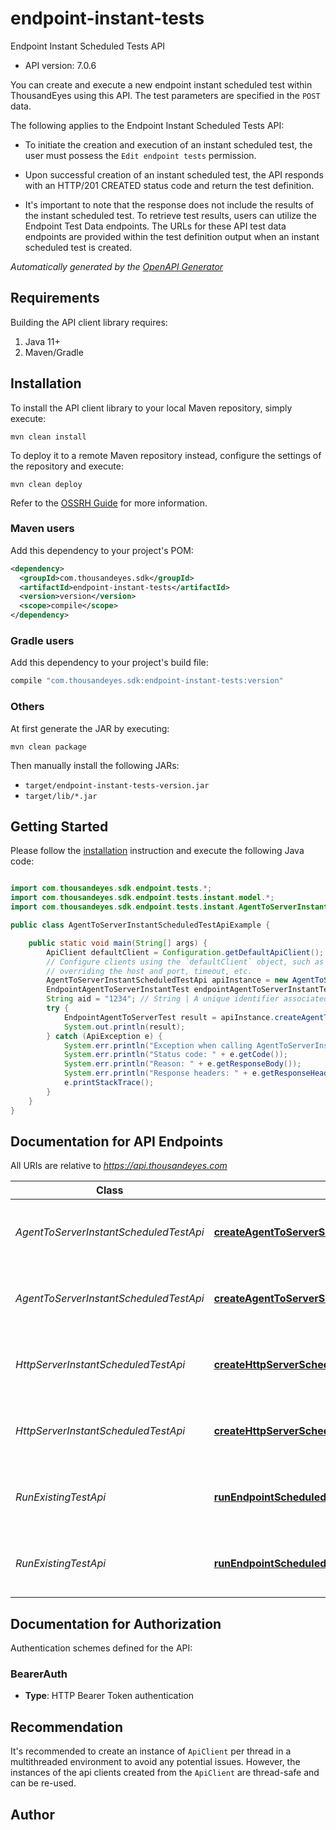 # endpoint-instant-tests

Endpoint Instant Scheduled Tests API

- API version: 7.0.6


You can create and execute a new endpoint instant scheduled test within ThousandEyes using this API. The test parameters are specified in the `POST` data.

The following applies to the Endpoint Instant Scheduled Tests API:

* To initiate the creation and execution of an instant scheduled test, the user must possess the `Edit endpoint tests` permission.

* Upon successful creation of an instant scheduled test, the API responds with an HTTP/201 CREATED status code and return the test definition.
* It's important to note that the response does not include the results of the instant scheduled test. To retrieve test results, users can utilize the Endpoint Test Data endpoints.
The URLs for these API test data endpoints are provided within the test definition output when an instant scheduled test is created.



*Automatically generated by the [OpenAPI Generator](https://openapi-generator.tech)*

## Requirements

Building the API client library requires:

1. Java 11+
2. Maven/Gradle

## Installation

To install the API client library to your local Maven repository, simply execute:

```shell
mvn clean install
```

To deploy it to a remote Maven repository instead, configure the settings of the repository and execute:

```shell
mvn clean deploy
```

Refer to the [OSSRH Guide](http://central.sonatype.org/pages/ossrh-guide.html) for more information.

### Maven users

Add this dependency to your project's POM:

```xml
<dependency>
  <groupId>com.thousandeyes.sdk</groupId>
  <artifactId>endpoint-instant-tests</artifactId>
  <version>version</version>
  <scope>compile</scope>
</dependency>
```

### Gradle users

Add this dependency to your project's build file:

```groovy
compile "com.thousandeyes.sdk:endpoint-instant-tests:version"
```

### Others

At first generate the JAR by executing:

```shell
mvn clean package
```

Then manually install the following JARs:

- `target/endpoint-instant-tests-version.jar`
- `target/lib/*.jar`

## Getting Started

Please follow the [installation](#installation) instruction and execute the following Java code:

```java

import com.thousandeyes.sdk.endpoint.tests.*;
import com.thousandeyes.sdk.endpoint.tests.instant.model.*;
import com.thousandeyes.sdk.endpoint.tests.instant.AgentToServerInstantScheduledTestApi;

public class AgentToServerInstantScheduledTestApiExample {

    public static void main(String[] args) {
        ApiClient defaultClient = Configuration.getDefaultApiClient();
        // Configure clients using the `defaultClient` object, such as
        // overriding the host and port, timeout, etc.
        AgentToServerInstantScheduledTestApi apiInstance = new AgentToServerInstantScheduledTestApi(defaultClient);
        EndpointAgentToServerInstantTest endpointAgentToServerInstantTest = new EndpointAgentToServerInstantTest(); // EndpointAgentToServerInstantTest | 
        String aid = "1234"; // String | A unique identifier associated with your account group. You can retrieve your `AccountGroupId` from the `/account-groups` endpoint. Note that you must be assigned to the target account group. Specifying this parameter without being assigned to the target account group will result in an error response.
        try {
            EndpointAgentToServerTest result = apiInstance.createAgentToServerScheduledInstantTest(endpointAgentToServerInstantTest, aid);
            System.out.println(result);
        } catch (ApiException e) {
            System.err.println("Exception when calling AgentToServerInstantScheduledTestApi#createAgentToServerScheduledInstantTest");
            System.err.println("Status code: " + e.getCode());
            System.err.println("Reason: " + e.getResponseBody());
            System.err.println("Response headers: " + e.getResponseHeaders());
            e.printStackTrace();
        }
    }
}

```

## Documentation for API Endpoints

All URIs are relative to *https://api.thousandeyes.com*

Class | Method | HTTP request | Description
------------ | ------------- | ------------- | -------------
*AgentToServerInstantScheduledTestApi* | [**createAgentToServerScheduledInstantTest**](docs/AgentToServerInstantScheduledTestApi.md#createAgentToServerScheduledInstantTest) | **POST** /v7/endpoint/tests/scheduled-tests/agent-to-server/instant | Run agent to server instant scheduled test
*AgentToServerInstantScheduledTestApi* | [**createAgentToServerScheduledInstantTestWithHttpInfo**](docs/AgentToServerInstantScheduledTestApi.md#createAgentToServerScheduledInstantTestWithHttpInfo) | **POST** /v7/endpoint/tests/scheduled-tests/agent-to-server/instant | Run agent to server instant scheduled test
*HttpServerInstantScheduledTestApi* | [**createHttpServerScheduledInstantTest**](docs/HttpServerInstantScheduledTestApi.md#createHttpServerScheduledInstantTest) | **POST** /v7/endpoint/tests/scheduled-tests/http-server/instant | Run http server instant scheduled test
*HttpServerInstantScheduledTestApi* | [**createHttpServerScheduledInstantTestWithHttpInfo**](docs/HttpServerInstantScheduledTestApi.md#createHttpServerScheduledInstantTestWithHttpInfo) | **POST** /v7/endpoint/tests/scheduled-tests/http-server/instant | Run http server instant scheduled test
*RunExistingTestApi* | [**runEndpointScheduledInstantTest**](docs/RunExistingTestApi.md#runEndpointScheduledInstantTest) | **POST** /v7/endpoint/tests/scheduled-tests/{testId}/run | Run endpoint instant scheduled test
*RunExistingTestApi* | [**runEndpointScheduledInstantTestWithHttpInfo**](docs/RunExistingTestApi.md#runEndpointScheduledInstantTestWithHttpInfo) | **POST** /v7/endpoint/tests/scheduled-tests/{testId}/run | Run endpoint instant scheduled test


<a id="documentation-for-authorization"></a>
## Documentation for Authorization


Authentication schemes defined for the API:
<a id="BearerAuth"></a>
### BearerAuth


- **Type**: HTTP Bearer Token authentication


## Recommendation

It's recommended to create an instance of `ApiClient` per thread in a multithreaded environment to avoid any potential issues.
However, the instances of the api clients created from the `ApiClient` are thread-safe and can be re-used.

## Author



